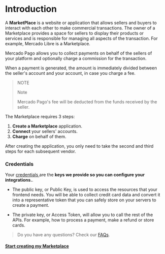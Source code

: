 # Introduction

A **MarketPlace** is a website or application that allows sellers and buyers to interact with each other to make commercial transactions. The owner of a Marketplace provides a space for sellers to display their products or services and is responsible for managing all aspects of the transaction. For example, Mercado Libre is a Marketplace.

Mercado Pago allows you to collect payments on behalf of the sellers of your platform and optionally charge a commission for the transaction.

When a payment is generated, the amount is immediately divided between the seller's account and your account, in case you charge a fee.


> NOTE
>
> Note
>
> Mercado Pago's fee will be deducted from the funds received by the seller.

The Marketplace requires 3 steps:

1. **Create a Marketplace** application.
2. **Connect** your sellers' accounts.
3. **Charge** on behalf of them.

After creating the application, you only need to take the second and third steps for each subsequent vendor.


### Credentials

Your <a href="[FAKER][CREDENTIALS][URL]" target="_blank"> credentials </a> are the **keys we provide so you can configure your integrations.**. 

* The public key, or Public Key, is used to access the resources that your frontend needs. You will be able to collect credit card data and convert it into a representative token that you can safely store on your servers to create a payment.


* The private key, or Access Token, will allow you to call the rest of the APIs. For example, how to process a payment, make a refund or store cards.

> Do you have any questions? Check our [FAQs](https://www.mercadopago.com.ar/developers/es/guides/faqs/credentials/).


#### [Start creating my Marketplace](https://www.mercadopago.com.ar/developers/en/guides/online-payments/marketplace/checkout-pro/create-marketplace)
